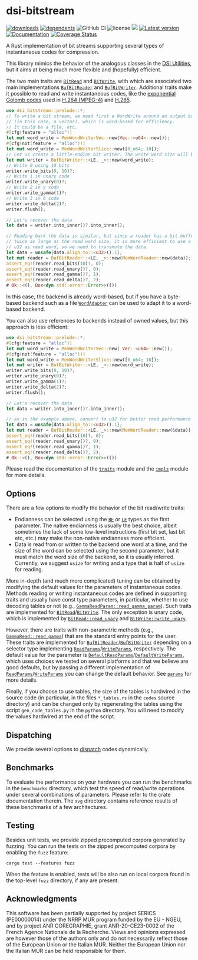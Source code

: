 # dsi-bitstream

[![downloads](https://img.shields.io/crates/d/dsi-bitstream)](https://crates.io/crates/dsi-bitstream)
[![dependents](https://img.shields.io/librariesio/dependents/cargo/dsi-bitstream)](https://crates.io/crates/dsi-bitstream/reverse_dependencies)
![GitHub CI](https://github.com/vigna/dsi-bitstream-rs/actions/workflows/rust.yml/badge.svg)
![license](https://img.shields.io/crates/l/dsi-bitstream)
[![](https://tokei.rs/b1/github/vigna/dsi-bitstream-rs?type=Rust,Python)](https://github.com/vigna/dsi-bitstream-rs)
[![Latest version](https://img.shields.io/crates/v/dsi-bitstream.svg)](https://crates.io/crates/dsi-bitstream)
[![Documentation](https://docs.rs/dsi-bitstream/badge.svg)](https://docs.rs/dsi-bitstream)
[![Coverage Status](https://coveralls.io/repos/github/vigna/dsi-bitstream-rs/badge.svg?branch=main)](https://coveralls.io/github/vigna/dsi-bitstream-rs?branch=main)

A Rust implementation of bit streams supporting several types of instantaneous
codes for compression.

This library mimics the behavior of the analogous classes in the [DSI
Utilities], but it aims at being much more flexible and (hopefully) efficient.

The two main traits are [`BitRead`] and [`BitWrite`], with which are associated
two main implementations [`BufBitReader`] and [`BufBitWriter`]. Additional
traits make it possible to read and write instantaneous codes, like the
[exponential Golomb codes] used in [H.264 (MPEG-4)] and [H.265].

```rust
use dsi_bitstream::prelude::*;
// To write a bit stream, we need first a WordWrite around an output backend
// (in this case, a vector), which is word-based for efficiency.
// It could be a file, etc.
#[cfg(feature = "alloc")]
let mut word_write = MemWordWriterVec::new(Vec::<u64>::new());
#[cfg(not(feature = "alloc"))]
let mut word_write = MemWordWriterSlice::new([0_u64; 10]);
// Let us create a little-endian bit writer. The write word size will be inferred.
let mut writer = BufBitWriter::<LE, _>::new(word_write);
// Write 0 using 10 bits
writer.write_bits(0, 10)?;
// Write 1 in unary code
writer.write_unary(0)?;
// Write 2 in γ code
writer.write_gamma(1)?;
// Write 3 in δ code
writer.write_delta(2)?;
writer.flush();

// Let's recover the data
let data = writer.into_inner()?.into_inner();

// Reading back the data is similar, but since a reader has a bit buffer
// twice as large as the read word size, it is more efficient to use a
// u32 as read word, so we need to transmute the data.
let data = unsafe{data.align_to::<u32>().1};
let mut reader = BufBitReader::<LE, _>::new(MemWordReader::new(data));
assert_eq!(reader.read_bits(10)?, 0);
assert_eq!(reader.read_unary()?, 0);
assert_eq!(reader.read_gamma()?, 1);
assert_eq!(reader.read_delta()?, 2);
# Ok::<(), Box<dyn std::error::Error>>(())
```

In this case, the backend is already word-based, but if you have a byte-based
backend such as a file [`WordAdapter`] can be used to adapt it to a word-based
backend.

You can also use references to backends instead of owned values,
but this approach is less efficient:

```rust
use dsi_bitstream::prelude::*;
#[cfg(feature = "alloc")]
let mut word_write = MemWordWriterVec::new( Vec::<u64>::new());
#[cfg(not(feature = "alloc"))]
let mut word_write = MemWordWriterSlice::new([0_u64; 10]);
let mut writer = BufBitWriter::<LE, _>::new(word_write);
writer.write_bits(0, 10)?;
writer.write_unary(0)?;
writer.write_gamma(1)?;
writer.write_delta(2)?;
writer.flush();

// Let's recover the data
let data = writer.into_inner()?.into_inner();

// as in the example above, convert to u32 for better read performance 
let data = unsafe{data.align_to::<u32>().1};
let mut reader = BufBitReader::<LE, _>::new(MemWordReader::new(&data));
assert_eq!(reader.read_bits(10)?, 0);
assert_eq!(reader.read_unary()?, 0);
assert_eq!(reader.read_gamma()?, 1);
assert_eq!(reader.read_delta()?, 2);
# Ok::<(), Box<dyn std::error::Error>>(())
```

Please read the documentation of the [`traits`] module and the [`impls`] module
for more details.

## Options

There are a few options to modify the behavior of the bit read/write traits:

- Endianness can be selected using the [`BE`] or [`LE`] types as the first
  parameter. The native endianness is usually the best choice, albeit sometimes
  the lack of some low-level instructions (first bit set, last bit etc, etc.)
  may make the non-native endianness more efficient.
- Data is read from or written to the backend one word at a time, and the size
  of the word can be selected using the second parameter, but it must match the
  word size of the backend, so it is usually inferred. Currently, we suggest
  `usize` for writing and a type that is half of `usize` for reading.

More in-depth (and much more complicated) tuning can be obtained by modifying
the default values for the parameters of instantaneous codes. Methods reading or
writing instantaneous codes are defined in supporting traits and usually have
const type parameters, in particular, whether to use decoding tables or not
(e.g., [`GammaReadParam::read_gamma_param`]). Such traits are implemented for
[`BitRead`]/[`BitWrite`]. The only exception is unary code, which is implemented
by [`BitRead::read_unary`] and [`BitWrite::write_unary`].

However, there are traits with non-parametric methods (e.g.,
[`GammaRead::read_gamma`]) that are the standard entry points for the user.
These traits are implemented for [`BufBitReader`]/[`BufBitWriter`] depending on
a selector type implementing [`ReadParams`]/[`WriteParams`], respectively.
The default value for the parameter is
[`DefaultReadParams`]/[`DefaultWriteParams`], which uses choices we tested on
several platforms and that we believe are good defaults, but by passing a
different implementation of [`ReadParams`]/[`WriteParams`] you can change the
default behavior. See [`params`] for more details.

Finally, if you choose to use tables, the size of the tables is hardwired in the
source code (in particular, in the files `*_tables.rs` in the `codes` source
directory) and can be changed only by regenerating the tables using the script
`gen_code_tables.py` in the `python` directory. You will need to modify the
values hardwired at the end of the script.

## Dispatching

We provide several options to [dispatch] codes dynamically.

## Benchmarks

To evaluate the performance on your hardware you can run the
benchmarks in the `benchmarks` directory, which test the speed of read/write
operations under several combinations of parameters. Please refer to the crate
documentation therein. The `svg` directory contains reference results of these
benchmarks of a few architectures.

## Testing

Besides unit tests, we provide zipped precomputed corpora generated by fuzzing.
You can run the tests on the zipped precomputed corpora by enabling the `fuzz`
feature:

```shell
cargo test --features fuzz
```

When the feature is enabled, tests will be also run on local corpora found in
the top-level `fuzz` directory, if any are present.

## Acknowledgments

This software has been partially supported by project SERICS (PE00000014) under
the NRRP MUR program funded by the EU - NGEU, and by project ANR COREGRAPHIE,
grant ANR-20-CE23-0002 of the French Agence Nationale de la Recherche. Views and
opinions expressed are however those of the authors only and do not necessarily
reflect those of the European Union or the Italian MUR. Neither the European
Union nor the Italian MUR can be held responsible for them.

[`BitRead`]: <https://docs.rs/dsi-bitstream/latest/dsi_bitstream/traits/trait.BitRead.html>
[`BitWrite`]: <https://docs.rs/dsi-bitstream/latest/dsi_bitstream/traits/trait.BitWrite.html>
[`BufBitReader`]: <https://docs.rs/dsi-bitstream/latest/dsi_bitstream/impls/struct.BufBitReader.html>
[`BufBitWriter`]: <https://docs.rs/dsi-bitstream/latest/dsi_bitstream/impls/struct.BufBitWriter.html>
[`ReadParams`]: <https://docs.rs/dsi-bitstream/latest/dsi_bitstream/codes/params/trait.ReadParams.html>
[`WriteParams`]: <https://docs.rs/dsi-bitstream/latest/dsi_bitstream/codes/params/trait.WriteParams.html>
[`GammaReadParam::read_gamma_param`]: <https://docs.rs/dsi-bitstream/latest/dsi_bitstream/codes/gamma/trait.GammaReadParam.html#tymethod.read_gamma_param>
[`WordAdapter`]: <https://docs.rs/dsi-bitstream/latest/dsi_bitstream/impls/struct.WordAdapter.html>
[`traits`]: <https://docs.rs/dsi-bitstream/latest/dsi_bitstream/traits/index.html>
[`impls`]: <https://docs.rs/dsi-bitstream/latest/dsi_bitstream/impls/index.html>
[`params`]: <https://docs.rs/dsi-bitstream/latest/dsi_bitstream/codes/params/index.html>
[`GammaRead::read_gamma`]: <https://docs.rs/dsi-bitstream/latest/dsi_bitstream/codes/gamma/trait.GammaRead.html#tymethod.read_gamma>
[`BE`]: <https://docs.rs/dsi-bitstream/latest/dsi_bitstream/traits/type.BE.html>
[`LE`]: <https://docs.rs/dsi-bitstream/latest/dsi_bitstream/traits/type.LE.html>
[`DefaultReadParams`]: <https://docs.rs/dsi-bitstream/latest/dsi_bitstream/codes/params/struct.DefaultReadParams.html>
[`DefaultWriteParams`]: <https://docs.rs/dsi-bitstream/latest/dsi_bitstream/codes/params/struct.DefaultWriteParams.html>
[`BitRead::read_unary`]: <https://docs.rs/dsi-bitstream/latest/dsi_bitstream/traits/trait.BitRead.html#method.read_unary>
[`BitWrite::write_unary`]: <https://docs.rs/dsi-bitstream/latest/dsi_bitstream/traits/trait.BitWrite.html#method.write_unary>
[DSI Utilities]: <https://dsiutils.di.unimi.it/>
[exponential Golomb codes]: <https://docs.rs/dsi-bitstream/latest/dsi_bitstream/codes/exp_golomb/index.html>
[H.264 (MPEG-4)]: <https://en.wikipedia.org/wiki/Advanced_Video_Coding>
[H.265]: <https://en.wikipedia.org/wiki/High_Efficiency_Video_Coding>
[dispatch]: <https://docs.rs/dsi-bitstream/latest/dsi_bitstream/dispatch/index.html>
